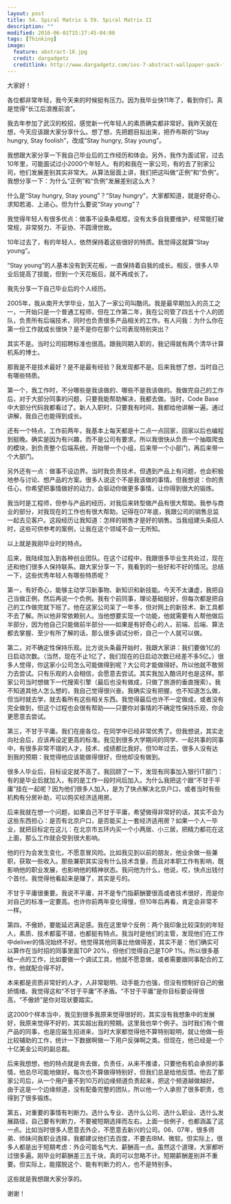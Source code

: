 ```yaml
---
layout: post
title: 54. Spiral Matrix & 59. Spiral Matrix II
description: ""
modified: 2016-06-01T15:27:45-04:00
tags: [Thinking]
image:
  feature: abstract-10.jpg
  credit: dargadgetz
  creditlink: http://www.dargadgetz.com/ios-7-abstract-wallpaper-pack-for-iphone-5-and-ipod-touch-retina/
---
```

大家好！

各位都非常年轻，我今天来的时候挺有压力。因为我毕业快11年了，看到你们，真是觉得“长江后浪推前浪”。

我去年参加了武汉的校招，感觉新一代年轻人的素质确实都非常好。我昨天就在想，今天应该跟大家分享什么。想了想，先把题目拟出来，把乔布斯的“Stay hungry, Stay foolish”，改成“Stay hungry, Stay young”。

我想跟大家分享一下我自己毕业后的工作经历和体会。另外，我作为面试官，过去10年里，可能面试过小2000个年轻人。有的和我在一家公司，有的去了别家公司，他们发展差别其实非常大。从算法层面上讲，我们把这叫做“正例”和“负例”。我想分享一下：为什么“正例”和“负例”发展差别这么大？

什么是“Stay hungry, Stay young”？“Stay hungry”，大家都知道，就是好奇心、求知若渴、上进心。但为什么要说“Stay young”？

我觉得年轻人有很多优点：做事不设条条框框，没有太多自我要维护，经常能打破常规，非常努力、不妥协、不圆滑世故。

10年过去了，有的年轻人，依然保持着这些很好的特质。我觉得这就算“Stay young”。

“Stay young”的人基本没有到天花板，一直保持着自我的成长。相反，很多人毕业后提高了技能，但到一个天花板后，就不再成长了。

我先分享一下自己毕业后的个人经历。

2005年，我从南开大学毕业，加入了一家公司叫酷讯。我是最早期加入的员工之一，一开始只是一个普通工程师，但在工作第二年，我在公司管了四五十个人的团队，负责所有后端技术，同时也负责很多产品相关的工作。有人问我：为什么你在第一份工作就成长很快？是不是你在那个公司表现特别突出？

其实不是。当时公司招聘标准也很高。跟我同期入职的，我记得就有两个清华计算机系的博士。

那我是不是技术最好？是不是最有经验？我发现都不是。后来我想了想，当时自己有哪些特质。

第一个，我工作时，不分哪些是我该做的、哪些不是我该做的。我做完自己的工作后，对于大部分同事的问题，只要我能帮助解决，我都去做。当时，Code Base中大部分代码我都看过了。新人入职时，只要我有时间，我都给他讲解一遍。通过讲解，我自己也能得到成长。

还有一个特点，工作前两年，我基本上每天都是十二点一点回家，回家以后也编程到挺晚。确实是因为有兴趣，而不是公司有要求。所以我很快从负责一个抽取爬虫的模块，到负责整个后端系统，开始带一个小组，后来带一个小部门，再后来带一个大部门。

另外还有一点：做事不设边界。当时我负责技术，但遇到产品上有问题，也会积极地参与讨论、想产品的方案。很多人说这个不是我该做的事情。但我想说：你的责任心，你希望把事情做好的动力，会驱动你做更多事情，让你得到很大的锻炼。

我当时是工程师，但参与产品的经历，对我后来转型做产品有很大帮助。我参与商业的部分，对我现在的工作也有很大帮助。记得在07年底，我跟公司的销售总监一起去见客户。这段经历让我知道：怎样的销售才是好的销售。当我组建头条招人时，这些可供参考的案例，让我在这个领域不会一无所知。

以上就是我刚毕业时的特点。

后来，我陆续加入到各种创业团队。在这个过程中，我跟很多毕业生共处过，现在还和他们很多人保持联系。跟大家分享一下，我看到的一些好和不好的情况。总结一下，这些优秀年轻人有哪些特质呢？

第一，有好奇心，能够主动学习新事物、新知识和新技能。今天不太谦虚，我把自己当做正例，然后再说一个负例。我有个前同事，理论基础挺好，但每次都是把自己的工作做完就下班了。他在这家公司呆了一年多，但对网上的新技术、新工具都不去了解。所以他非常依赖别人。当他想要实现一个功能，他就需要有人帮他做后半部分，因为他自己只能做前半部分——如果是有好奇心的人，前端、后端、算法都去掌握、至少有所了解的话，那么很多调试分析，自己一个人就可以做。

第二，对不确定性保持乐观。比方说头条最开始时，我跟大家讲：我们要做1亿的日启动次数。（当然，现在不止1亿了，我们现在的日启动次数已经差不多5亿。）很多人觉得，你这家小公司怎么可能做得到呢？大公司才能做得好。所以他就不敢努力去尝试。只有乐观的人会相信，会愿意去尝试。其实我加入酷讯时也是这样。那家公司当时想做下一代搜索引擎（最后也没有做成，只做了旅游的垂直搜索）。我不知道其他人怎么想的，我自己觉得很兴奋。我确实没有把握，也不知道怎么做，但当时就去学，就去看所有这些相关东西。我觉得最后也许不一定做成，或者没有完全做到，但这个过程也会很有帮助——只要你对事情的不确定性保持乐观，你会更愿意去尝试。

第三，不甘于平庸。我们在座各位，在同学中已经非常优秀了。但我想说，其实走向社会后，应该再设定更高的标准。我见到很多大学期间的同学、一起共事的同事中，有很多非常不错的人才，技术、成绩都比我好。但10年过去，很多人没有达到我的预期：我觉得他应该能做得很好，但他却没有做到。

很多人毕业后，目标设定就不高了。我回顾了一下，发现有同事加入银行IT部门：有的是毕业后就加入，有的是工作一段时间后加入。为什么我把这个跟“不甘于平庸”挂在一起呢？因为他们很多人加入，是为了快点解决北京户口，或者当时有些机构有分房补助，可以购买经济适用房。

后来我就在想一个问题，如果自己不甘于平庸，希望做得非常好的话，其实不会为这些东西担心：是否有北京户口，是否能买上一套经济适用房？如果一个人一毕业，就把目标定在这儿：在北京市五环内买一个小两居、小三居，把精力都花在这上面，那么工作就会受到很大影响。

他的行为会发生变化，不愿意冒风险。比如我见到以前的朋友，他业余做一些兼职，获取一些收入。那些兼职其实没有什么技术含量，而且对本职工作有影响，既影响他的职业发展，也影响他的精神状态。我问他为什么，他说，哎，快点出钱付个首付。我觉得他看起来是赚了，其实是亏的。

不甘于平庸很重要。我说不平庸，并不是专门指薪酬要很高或者技术很好，而是你对自己的标准一定要高。也许你前两年变化得慢，但10年后再看，肯定会非常不一样。

第四，不傲娇，要能延迟满足感。我在这里举个反例：两个我印象比较深刻的年轻人，素质、技术都蛮不错，也都挺有特点。我当时是他们的主管，发现他们在工作中deliver的情况始终不好。他觉得其他同事比他做得差，其实不是：他们确实可以算作在当时招的同事里面TOP 20%，但他们觉得自己是TOP 1%。所以很多基础一点的工作，比如要做一个调试工具，他就不愿意做，或者需要跟同事配合的工作，他就配合得不好。

本来都是资质非常好的人才，人非常聪明、动手能力也强，但没有控制好自己的傲娇情绪。我觉得这和“不甘于平庸”不矛盾。“不甘于平庸”是你目标要设得很高，“不傲娇”是你对现状要踏实。

这2000个样本当中，我见到很多我原来觉得很好的，其实没有我想象中的发展好，我原来觉得不好的，其实超出我的预期。这里我也举个例子。当时我们有个做产品的同事，也是应届生招进来，当时大家都觉得他不算特别聪明，就让他做一些比较辅助的工作，统计一下数据啊做一下用户反弹啊之类。但现在，他已经是一个十亿美金公司的副总裁。

后来我想想，他的特点就是肯去做，负责任，从来不推诿，只要他有机会承担的事情，他总尽可能地做好。每次也不算做得特别好，但我们总是给他反馈。他去了那家公司后，从一个用户量不到10万的边缘频道负责起来，把这个频道越做越好。由于这是一个边缘频道，没有配备完整的团队，所以他一个人承担了很多职责，也得到了很多锻炼。

第五，对重要的事情有判断力。选什么专业、选什么公司、选什么职业、选什么发展路径，自己要有判断力，不要被短期选择而左右。上面一些例子，也都涵盖了这一点。比如当时很多人愿意去外企，不愿意去新兴的公司。06、07年，很多师弟、师妹问我职业选择，我都建议他们去百度，不要去IBM、微软。但实际上，很多人都是出于短期考虑：外企可能名气大、薪酬高一点。虽然这个道理，大家都听过很多遍。刚毕业时薪酬差三五千块，真的可以忽略不计。短期薪酬差别并不重要。但实际上，能摆脱这个、能有判断力的人，也不是特别多。

这些就是我想跟大家分享的。

谢谢！